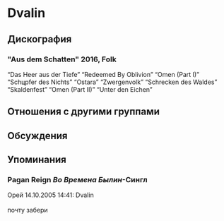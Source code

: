 # Dvalin



## Дискография

### "Aus dem Schatten" 2016, Folk

“Das Heer aus der Tiefe”
 “Redeemed By Oblivion”
 “Omen (Part I)”
 “Schцpfer des Nichts”
 “Ostara”
 “Zwergenvolk”
 “Schrecken des Waldes”
 “Skaldenfest”
 “Omen (Part II)”
 “Unter den Eichen”


## Отношения с другими группами


## Обсуждения


## Упоминания

### Pagan Reign *Во Времена Былин*-Сингл

Орей 14.10.2005 14:41:
Dvalin<BR><BR>почту забери

